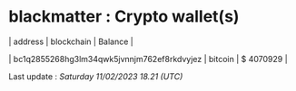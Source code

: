 # blackmatter : Crypto wallet(s)



| address | blockchain | Balance |

| bc1q2855268hg3lm34qwk5jvnnjm762ef8rkdvyjez | bitcoin | $ 4070929 | 



Last update : _Saturday 11/02/2023 18.21 (UTC)_ 



